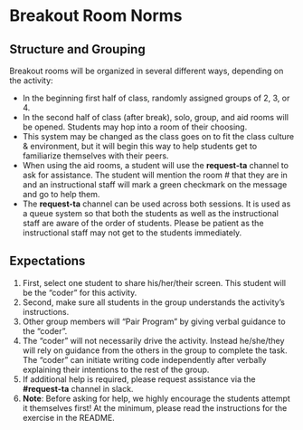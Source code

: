 # Breakout Room Norms

## Structure and Grouping

Breakout rooms will be organized in several different ways, depending on the activity:

- In the beginning first half of class, randomly assigned groups of 2, 3, or 4.
- In the second half of class (after break), solo, group, and aid rooms will be opened. Students may hop into a room of their choosing.
- This system may be changed as the class goes on to fit the class culture & environment, but it will begin this way to help students get to familiarize themselves with their peers. 
- When using the aid rooms, a student will use the **request-ta** channel to ask for assistance. The student will mention the room # that they are in and an instructional staff will mark a green checkmark on the message and go to help them.
- The **request-ta** channel can be used across both sessions. It is used as a queue system so that both the students as well as the instructional staff are aware of the order of students. Please be patient as the instructional staff may not get to the students immediately.

## Expectations

1. First, select one student to share his/her/their screen. This student will be the “coder” for this activity.
2. Second, make sure all students in the group understands the activity’s instructions.
3. Other group members will “Pair Program” by giving verbal guidance to the “coder”.
4. The “coder” will not necessarily drive the activity. Instead he/she/they will rely on guidance from the others in the group to complete the task. The “coder” can initiate writing code independently after verbally explaining their intentions to the rest of the group.
5. If additional help is required, please request assistance via the **#request-ta** channel in slack.
6. **Note**: Before asking for help, we highly encourage the students attempt it themselves first! At the minimum, please read the instructions for the exercise in the README. 